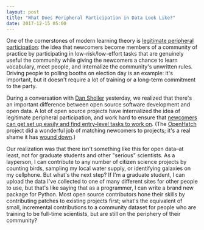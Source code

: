```yaml
---
layout: post
title: "What Does Peripheral Participation in Data Look Like?"
date: 2017-12-15 05:00
---
```


One of the cornerstones of modern learning theory is [legitimate peripheral participation][lpp]:
the idea that newcomers become members of a community of practice
by participating in low-risk/low-effort tasks
that are genuinely useful the community
while giving the newcomers a chance to learn vocabulary,
meet people,
and internalize the community's unwritten rules.
Driving people to polling booths on election day is an example:
it's important,
but it doesn't require a lot of training or a long-term commitment to the party.

During a conversation with [Dan Sholler][sholler] yesterday,
we realized that there's an important difference between open source software development
and open data.
A lot of open source projects have internalized the idea of legitimate peripheral participation,
and work hard to ensure that [newcomers can get set up easily and find entry-level tasks to work on][steinmacher].
(The [OpenHatch][openhatch] project did a wonderful job of matching newcomers to projects;
it's a real shame it has [wound down][openhatch-end].)

Our realization was that there isn't something like this for open data–at least,
not for graduate students and other "serious" scientists.
As a layperson,
I can contribute to any number of citizen science projects by counting birds,
sampling my local water supply,
or identifying galaxies on my cellphone.
But what's the next step?
If I'm a graduate student,
I can upload the data I've collected to one of many different sites for other people to use,
but that's like saying that as a programmer,
I can write a brand new package for Python.
Most open source contributors hone their skills by contributing patches to existing projects first;
what's the equivalent of small, incremental contributions to a community dataset
for people who are training to be full-time scientists,
but are still on the periphery of their community?

[lpp]: https://en.wikipedia.org/wiki/Legitimate_peripheral_participation
[openhatch]: https://openhatch.org/
[openhatch-end]: https://blog.openhatch.org/2017/celebrating-our-successes-and-winding-down-as-an-organization/
[sholler]: https://danielsholler.wordpress.com/
[steinmacher]: http://www.igor.pro.br/publica/papers/OSS2014.pdf
